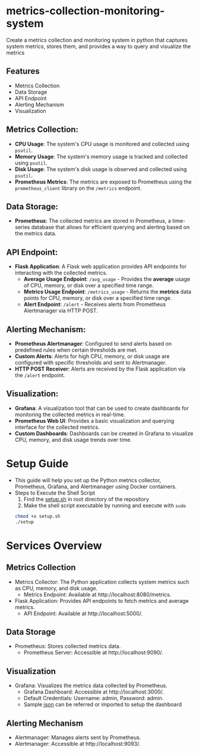 # metrics-collection-monitoring-system
Create a metrics collection and monitoring system in python that captures system metrics, stores them, and provides a way to query and visualize the metrics

## Features

- Metrics Collection
- Data Storage
- API Endpoint
- Alerting Mechanism
- Visualization

## Metrics Collection:

- **CPU Usage**: The system's CPU usage is monitored and collected using `psutil`.
- **Memory Usage**: The system's memory usage is tracked and collected using `psutil`.
- **Disk Usage**: The system's disk usage is observed and collected using `psutil`.
- **Prometheus Metrics**: The metrics are exposed to Prometheus using the `prometheus_client` library on the `/metrics` endpoint.

## Data Storage:

- **Prometheus**: The collected metrics are stored in Prometheus, a time-series database that allows for efficient querying and alerting based on the metrics data.

## API Endpoint:

- **Flask Application**: A Flask web application provides API endpoints for interacting with the collected metrics.
  - **Average Usage Endpoint**: `/avg_usage` - Provides the **average** usage of CPU, memory, or disk over a specified time range.
  - **Metrics Usage Endpoint**: `/metrics_usage` - Returns the **metrics** data points for CPU, memory, or disk over a specified time range.
  - **Alert Endpoint**: `/alert` - Receives alerts from Prometheus Alertmanager via HTTP POST.

## Alerting Mechanism:

- **Prometheus Alertmanager**: Configured to send alerts based on predefined rules when certain thresholds are met.
- **Custom Alerts**: Alerts for high CPU, memory, or disk usage are configured with specific thresholds and sent to Alertmanager.
- **HTTP POST Receiver**: Alerts are received by the Flask application via the `/alert` endpoint.

## Visualization:

- **Grafana**: A visualization tool that can be used to create dashboards for monitoring the collected metrics in real-time.
- **Prometheus Web UI**: Provides a basic visualization and querying interface for the collected metrics.
- **Custom Dashboards**: Dashboards can be created in Grafana to visualize CPU, memory, and disk usage trends over time.

# Setup Guide

- This guide will help you set up the Python metrics collector, Prometheus, Grafana, and Alertmanager using Docker containers.
- Steps to Execute the Shell Script
    1. Find the [setup.sh](https://github.com/shaheen0b111/metrics-collection-monitoring-system/tree/main/setup.sh) in root directory of the repository
    2. Make the shell script executable by running and execute with `sudo`
    ```sh
    chmod +x setup.sh
    ./setup
    ```

# Services Overview
## Metrics Collection
- Metrics Collector: The Python application collects system metrics such as CPU, memory, and disk usage.
    - Metrics Endpoint: Available at http://localhost:8080/metrics.
- Flask Application: Provides API endpoints to fetch metrics and average metrics.
    - API Endpoint: Available at http://localhost:5000/.
## Data Storage
- Prometheus: Stores collected metrics data.
    - Prometheus Server: Accessible at http://localhost:9090/.
## Visualization
- Grafana: Visualizes the metrics data collected by Prometheus.
    - Grafana Dashboard: Accessible at http://localhost:3000/.
    - Default Credentials: Username: admin, Password: admin.
    - Sample [json](https://github.com/shaheen0b111/metrics-collection-monitoring-system/blob/main/config/grafana/default.json) can be referred or imported to setup the dashboard
## Alerting Mechanism
- Alertmanager: Manages alerts sent by Prometheus.
- Alertmanager: Accessible at http://localhost:9093/.